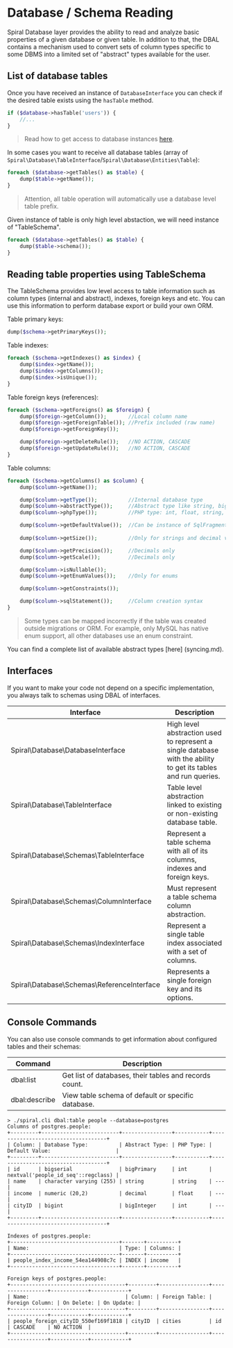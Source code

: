 # Database / Schema Reading
Spiral Database layer provides the ability to read and analyze basic properties of a given database or given table. In addition to that, the DBAL contains a mechanism used to convert sets of column types specific to some DBMS into a limited set of "abstract" types available for the user.

## List of database tables
Once you have received an instance of `DatabaseInterface` you can check if the desired table exists using the `hasTable` method.

```php
if ($database->hasTable('users')) {
    //...
}
```

> Read how to get access to database instances [here](/databases/overview.md).

In some cases you want to receive all database tables (array of `Spiral\Database\TableInterface`/`Spiral\Database\Entities\Table`):

```php
foreach ($database->getTables() as $table) {
    dump($table->getName());
}
```

> Attention, all table operation will automatically use a database level table prefix. 

Given instance of table is only high level abstaction, we will need instance of "TableSchema".

```php
foreach ($database->getTables() as $table) {
    dump($table->schema());
}
```

## Reading table properties using TableSchema
The TableSchema provides low level access to table information such as column types (internal and abstract), indexes, foreign keys and etc. You can use this information to perform database export or build your own ORM.

Table primary keys:

```php
dump($schema->getPrimaryKeys());
```

Table indexes:

```php
foreach ($schema->getIndexes() as $index) {
    dump($index->getName());
    dump($index->getColumns());
    dump($index->isUnique());
}
```

Table foreign keys (references):

```php
foreach ($schema->getForeigns() as $foreign) {
    dump($foreign->getColumn());       //Local column name
    dump($foreign->getForeignTable()); //Prefix included (raw name)
    dump($foreign->getForeignKey());

    dump($foreign->getDeleteRule());   //NO ACTION, CASCADE
    dump($foreign->getUpdateRule());   //NO ACTION, CASCADE
}
```

Table columns:

```php
foreach ($schema->getColumns() as $column) {
    dump($column->getName());

    dump($column->getType());          //Internal database type
    dump($column->abstractType());     //Abstract type like string, bigInt, enum, text and etc.
    dump($column->phpType());          //PHP type: int, float, string, bool

    dump($column->getDefaultValue());  //Can be instance of SqlFragment
    
    dump($column->getSize());          //Only for strings and decimal values

    dump($column->getPrecision());     //Decimals only
    dump($column->getScale());         //Decimals only

    dump($column->isNullable());
    dump($column->getEnumValues());    //Only for enums

    dump($column->getConstraints());

    dump($column->sqlStatement());     //Column creation syntax
}
```

> Some types can be mapped incorrectly if the table was created outside migrations or ORM. For example, only MySQL has native enum support, all other databases use an enum constraint.

You can find a complete list of available abstract types [here] (syncing.md).

## Interfaces
If you want to make your code not depend on a specific implementation, you always talk to schemas using DBAL of interfaces.

| Interface                                        | Description 
| ---                                              | ---
| Spiral\Database\DatabaseInterface                | High level abstraction used to represent a single database with the ability to get its tables and run queries.
| Spiral\Database\TableInterface                   | Table level abstraction linked to existing or non-existing database table.
| Spiral\Database\Schemas\TableInterface           | Represent a table schema with all of its columns, indexes and foreign keys.
| Spiral\Database\Schemas\ColumnInterface          | Must represent a table schema column abstraction.
| Spiral\Database\Schemas\IndexInterface           | Represent a single table index associated with a set of columns.
| Spiral\Database\Schemas\ReferenceInterface       | Represents a single foreign key and its options.

## Console Commands
You can also use console commands to get information about configured tables and their schemas:

Command           | Description 
---               | ---
dbal:list         | Get list of databases, their tables and records count.
dbal:describe     | View table schema of default or specific database.

```
> ./spiral.cli dbal:table people --database=postgres
Columns of postgres.people:
+---------+-------------------------+----------------+-----------+------------------------------------+
| Column: | Database Type:          | Abstract Type: | PHP Type: | Default Value:                     |
+---------+-------------------------+----------------+-----------+------------------------------------+
| id      | bigserial               | bigPrimary     | int       | nextval('people_id_seq'::regclass) |
| name    | character varying (255) | string         | string    | ---                                |
| income  | numeric (20,2)          | decimal        | float     | ---                                |
| cityID  | bigint                  | bigInteger     | int       | ---                                |
+---------+-------------------------+----------------+-----------+------------------------------------+

Indexes of postgres.people:
+-----------------------------------+-------+----------+
| Name:                             | Type: | Columns: |
+-----------------------------------+-------+----------+
| people_index_income_54ea144908c7c | INDEX | income   |
+-----------------------------------+-------+----------+

Foreign keys of postgres.people:
+-------------------------------------+---------+----------------+-----------------+------------+------------+
| Name:                               | Column: | Foreign Table: | Foreign Column: | On Delete: | On Update: |
+-------------------------------------+---------+----------------+-----------------+------------+------------+
| people_foreign_cityID_550ef169f1818 | cityID  | cities         | id              | CASCADE    | NO ACTION  |
+-------------------------------------+---------+----------------+-----------------+------------+------------+
```
